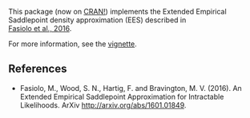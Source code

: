 
This package (now on [CRAN!](https://cran.r-project.org/web/packages/esaddle/index.html)) implements the Extended Empirical Saddlepoint density approximation (EES) described in  
[Fasiolo et al., 2016](http://arxiv.org/abs/1601.01849). 

For more information, see the [vignette](https://cran.r-project.org/web/packages/esaddle/vignettes/esaddle.html).

References
----------------------------
  
  * Fasiolo, M., Wood, S. N., Hartig, F. and Bravington, M. V. (2016). An Extended Empirical Saddlepoint Approximation for Intractable Likelihoods. ArXiv http://arxiv.org/abs/1601.01849.
  